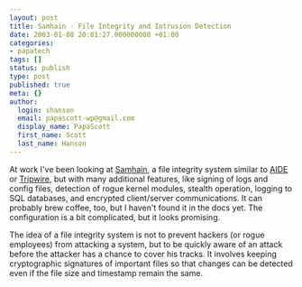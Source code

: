 ```yaml
---
layout: post
title: Samhain - File Integrity and Intrusion Detection
date: 2003-01-08 20:01:27.000000000 +01:00
categories:
- papatech
tags: []
status: publish
type: post
published: true
meta: {}
author:
  login: shanson
  email: papascott-wp@gmail.com
  display_name: PapaScott
  first_name: Scott
  last_name: Hanson
---
```

<p>At work I've been looking at <a title="samhain labs" href="http://la-samhna.de/samhain/">Samhain</a>, a file integrity system similar to <a title="Advanced Intrusion Detection Environment" href="http://www.cs.tut.fi/~rammer/aide.html">AIDE</a> or <a href="http://www.tripwire.org/">Tripwire</a>, but with many additional features, like signing of logs and config files, detection of rogue kernel modules, stealth operation, logging to SQL databases, and encrypted client/server communications. It can probably brew coffee, too, but I haven't found it in the docs yet. The configuration is a bit complicated, but it looks promising. </p>
<p>The idea of a file integrity system is not to prevent hackers (or rogue employees) from attacking a system, but to be quickly aware of an attack before the attacker has a chance to cover his tracks. It involves keeping cryptographic signatures of important files so that changes can be detected even if the file size and timestamp remain the same.</p>

